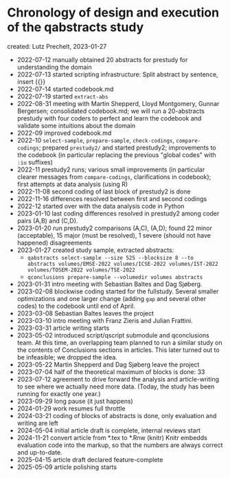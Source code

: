 # Chronology of design and execution of the qabstracts study

created: Lutz Prechelt, 2023-01-27

- 2022-07-12 manually obtained 20 abstracts for prestudy for understanding the domain
- 2022-07-13 started scripting infrastructure: Split abstract by sentence, insert {{}}
- 2022-07-14 started codebook.md
- 2022-07-19 started `extract-abs`
- 2022-08-31 meeting with Martin Shepperd, Lloyd Montgomery, Gunnar Bergersen; 
  consolidated codebook.md;
  we will run a 20-abstracts prestudy with four coders to perfect and learn the codebook
  and validate some intuitions about the domain
- 2022-09 improved codebook.md
- 2022-10 `select-sample`, `prepare-sample`, `check-codings`, `compare-codings`; 
  prepared `prestudy2/` and started prestudy2; improvements to the codebook
  (in particular replacing the previous "global codes" with `:iu` suffixes)
- 2022-11 prestudy2 runs; various small improvements
  (in particular clearer messages from `compare-codings`, clarifications in codebook);
  first attempts at data analysis (using R)
- 2022-11-08 second coding of last block of prestudy2 is done
- 2022-11-16 differences resolved between first and second codings
- 2022-12 started over with the data analysis code in Python
- 2023-01-10 last coding differences resolved in prestudy2 among coder pairs (A,B) and (C,D).
- 2023-01-20 run prestudy2 comparisons (A,C), (A,D); 
  found 22 minor (acceptable), 15 major (must be resolved), 1 severe (should not have happened) 
  disagreements
- 2023-01-27 created study sample, extracted abstracts:  
  - `qabstracts select-sample --size 525 --blocksize 8 --to abstracts volumes/EMSE-2022 volumes/ICSE-2022 volumes/IST-2022 volumes/TOSEM-2022 volumes/TSE-2022`
  - `qconclusions prepare-sample --volumedir volumes abstracts`
- 2023-01-31 intro meeting with Sebastian Baltes and Dag Sjøberg.
- 2023-02-08 blockwise coding started for the fullstudy.
  Several smaller optimizations and one larger change (adding `gap` and several other codes)
  to the codebook until end of April.
- 2023-03-08 Sebastian Baltes leaves the project
- 2023-03-10 intro meeting with Franz Zieris and Julian Frattini.
- 2023-03-31 article writing starts
- 2023-05-02 introduced script/qscript submodule and qconclusions team.
  At this time, an overlapping team planned to run a similar study on the contents of 
  Conclusions sections in articles. This later turned out to be infeasible; we dropped the idea.
- 2023-05-22 Martin Shepperd and Dag Sjøberg leave the project
- 2023-07-04 half of the theoretical maximum of blocks is done: 33
- 2023-07-12 agreement to drive forward the analysis and article-writing to see
  where we actually need more data.
  (Today, the study has been running for exactly one year.)
- 2023-09-29 long pause (it just happens)
- 2024-01-29 work resumes full throttle
- 2024-03-21 coding of blocks of abstracts is done, only evaluation and writing are left
- 2024-05-04 initial article draft is complete, internal reviews start 
- 2024-11-21 convert article from *.tex to *.Rnw (knitr)
  Knitr embedds evaluation code into the markup, so that the numbers are always correct and up-to-date.
- 2025-04-15 article draft declared feature-complete
- 2025-05-09 article polishing starts
